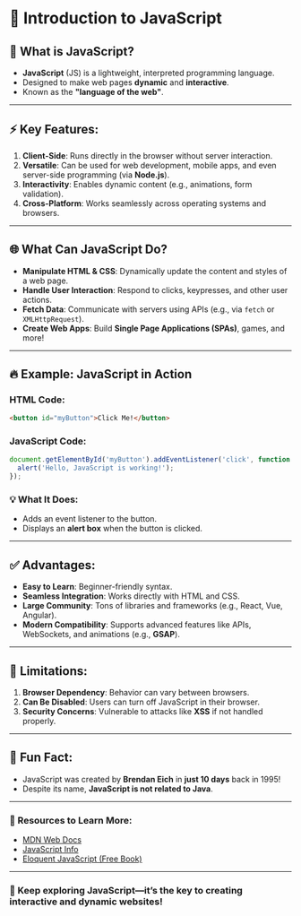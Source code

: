 # 🌟 Introduction to JavaScript

## 🎯 What is JavaScript?
- **JavaScript** (JS) is a lightweight, interpreted programming language.  
- Designed to make web pages **dynamic** and **interactive**.  
- Known as the **"language of the web"**.

---

## ⚡ Key Features:
1. **Client-Side**: Runs directly in the browser without server interaction.  
2. **Versatile**: Can be used for web development, mobile apps, and even server-side programming (via **Node.js**).  
3. **Interactivity**: Enables dynamic content (e.g., animations, form validation).  
4. **Cross-Platform**: Works seamlessly across operating systems and browsers.

---

## 🌐 What Can JavaScript Do?
- **Manipulate HTML & CSS**: Dynamically update the content and styles of a web page.  
- **Handle User Interaction**: Respond to clicks, keypresses, and other user actions.  
- **Fetch Data**: Communicate with servers using APIs (e.g., via `fetch` or `XMLHttpRequest`).  
- **Create Web Apps**: Build **Single Page Applications (SPAs)**, games, and more!  

---

## 🔥 Example: JavaScript in Action

### HTML Code:
```html
<button id="myButton">Click Me!</button>
```

### JavaScript Code:
```javascript
document.getElementById('myButton').addEventListener('click', function () {
  alert('Hello, JavaScript is working!');
});
```

### 💡 What It Does:
- Adds an event listener to the button.
- Displays an **alert box** when the button is clicked.

---

## ✅ Advantages:
- **Easy to Learn**: Beginner-friendly syntax.  
- **Seamless Integration**: Works directly with HTML and CSS.  
- **Large Community**: Tons of libraries and frameworks (e.g., React, Vue, Angular).  
- **Modern Compatibility**: Supports advanced features like APIs, WebSockets, and animations (e.g., **GSAP**).

---

## 🚨 Limitations:
1. **Browser Dependency**: Behavior can vary between browsers.  
2. **Can Be Disabled**: Users can turn off JavaScript in their browser.  
3. **Security Concerns**: Vulnerable to attacks like **XSS** if not handled properly.

---

## 🤔 Fun Fact:
- JavaScript was created by **Brendan Eich** in **just 10 days** back in 1995!  
- Despite its name, **JavaScript is not related to Java**.

---

### 🔗 Resources to Learn More:
- [MDN Web Docs](https://developer.mozilla.org/en-US/docs/Web/JavaScript)  
- [JavaScript Info](https://javascript.info/)  
- [Eloquent JavaScript (Free Book)](https://eloquentjavascript.net/)  

---

### 🎉 Keep exploring JavaScript—it’s the key to creating interactive and dynamic websites!